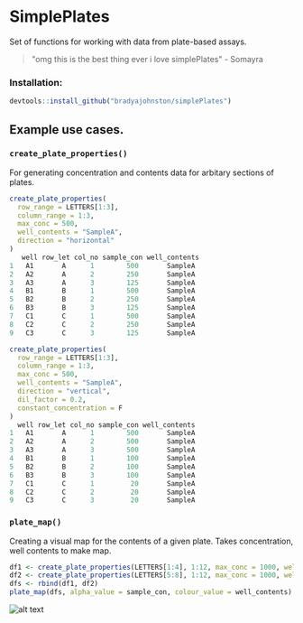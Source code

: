 # SimplePlates

Set of functions for working with data from plate-based assays.

>"omg this is the best thing ever i love simplePlates" - Somayra

### Installation:
```r
devtools::install_github("bradyajohnston/simplePlates")
```

## Example use cases. 
### `create_plate_properties()`

For generating concentration and contents data for arbitary sections of plates.

```r
create_plate_properties(
  row_range = LETTERS[1:3], 
  column_range = 1:3, 
  max_conc = 500, 
  well_contents = "SampleA", 
  direction = "horizontal"
)
   well row_let col_no sample_con well_contents
1   A1       A      1        500       SampleA
2   A2       A      2        250       SampleA
3   A3       A      3        125       SampleA
4   B1       B      1        500       SampleA
5   B2       B      2        250       SampleA
6   B3       B      3        125       SampleA
7   C1       C      1        500       SampleA
8   C2       C      2        250       SampleA
9   C3       C      3        125       SampleA

create_plate_properties(
  row_range = LETTERS[1:3], 
  column_range = 1:3, 
  max_conc = 500, 
  well_contents = "SampleA", 
  direction = "vertical", 
  dil_factor = 0.2, 
  constant_concentration = F
)
  well row_let col_no sample_con well_contents
1   A1       A      1        500       SampleA
2   A2       A      2        500       SampleA
3   A3       A      3        500       SampleA
4   B1       B      1        100       SampleA
5   B2       B      2        100       SampleA
6   B3       B      3        100       SampleA
7   C1       C      1         20       SampleA
8   C2       C      2         20       SampleA
9   C3       C      3         20       SampleA
```

### `plate_map()`

Creating a visual map for the contents of a given plate. Takes concentration, well contents to make map.

```r
df1 <- create_plate_properties(LETTERS[1:4], 1:12, max_conc = 1000, well_contents = "SampleA")
df2 <- create_plate_properties(LETTERS[5:8], 1:12, max_conc = 1000, well_contents = "SampleB")
dfs <- rbind(df1, df2)
plate_map(dfs, alpha_value = sample_con, colour_value = well_contents)
```

![alt text](https://i.imgur.com/waYPFtk.png "Title Text")
